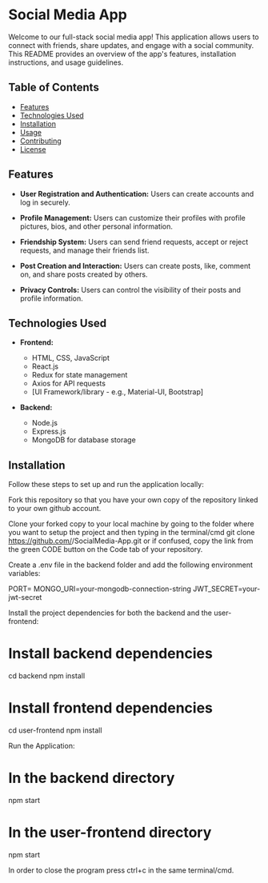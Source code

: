 # Social Media App

Welcome to our full-stack social media app! This application allows users to connect with friends, share updates, and engage with a social community. This README provides an overview of the app's features, installation instructions, and usage guidelines.

## Table of Contents

- [Features](#features)
- [Technologies Used](#technologies-used)
- [Installation](#installation)
- [Usage](#usage)
- [Contributing](#contributing)
- [License](#license)

## Features

- **User Registration and Authentication:** Users can create accounts and log in securely.

- **Profile Management:** Users can customize their profiles with profile pictures, bios, and other personal information.

- **Friendship System:** Users can send friend requests, accept or reject requests, and manage their friends list.

- **Post Creation and Interaction:** Users can create posts, like, comment on, and share posts created by others.

- **Privacy Controls:** Users can control the visibility of their posts and profile information.

## Technologies Used

- **Frontend:**
  - HTML, CSS, JavaScript
  - React.js
  - Redux for state management
  - Axios for API requests
  - [UI Framework/library - e.g., Material-UI, Bootstrap]

- **Backend:**
  - Node.js
  - Express.js
  - MongoDB for database storage



## Installation

Follow these steps to set up and run the application locally:

Fork this repository so that you have your own copy of the repository linked to your own github account.

Clone your forked copy to your local machine by going to the folder where you want to setup the project and then typing in the terminal/cmd git clone https://github.com/<your-username>/SocialMedia-App.git or if confused, copy the link from the green CODE button on the Code tab of your repository.

Create a .env file in the backend folder and add the following environment variables:

PORT=
MONGO_URI=your-mongodb-connection-string
JWT_SECRET=your-jwt-secret

Install the project dependencies for both the backend and the user-frontend:

# Install backend dependencies
cd backend 
npm install

# Install frontend dependencies
cd user-frontend 
npm install

Run the Application:

# In the backend directory
npm start

# In the user-frontend directory
npm start

In order to close the program press ctrl+c in the same terminal/cmd.














